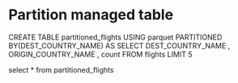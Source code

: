 # Partition managed table

  CREATE TABLE partitioned_flights USING parquet PARTITIONED BY(DEST_COUNTRY_NAME)
  AS SELECT DEST_COUNTRY_NAME
    , ORIGIN_COUNTRY_NAME
    , count FROM flights LIMIT 5

  select * from partitioned_flights
